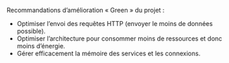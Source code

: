 Recommandations d’amélioration « Green » du projet :
- Optimiser l’envoi des requêtes HTTP (envoyer le moins de données possible).
- Optimiser l’architecture pour consommer moins de ressources et donc moins d’énergie.
- Gérer efficacement la mémoire des services et les connexions.